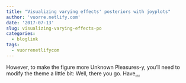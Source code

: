 ```yaml
---
title: "Visualizing varying effects' posteriors with joyplots"
author: 'vuorre.netlify.com'
date: '2017-07-13'
slug: visualizing-varying-effects-po
categories:
  - bloglink
tags:
  - vuorrenetlifycom
---
```


However, to make the figure more Unknown Pleasures-y, you’ll need to modify the theme a little bit: Well, there you go. Have[... <i class="fas fa-external-link-alt"></i>](https://vuorre.netlify.com/post/2017/visualizing-varying-effects-posteriors-with-joyplots/)

